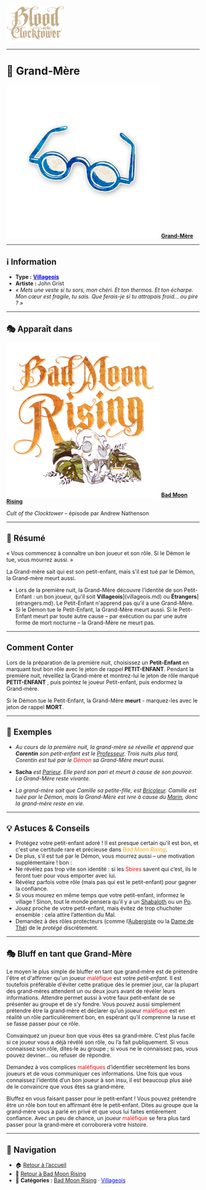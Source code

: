 <p align="left">
  <a href="/botc-fr-bambi/">
    <img src="../images/logo.png" alt="Accueil BotC FR" width="150">
  </a>
</p>

---

# 👵 Grand-Mère  

[<img src="../images/Icon_grandmother.png" alt="Grand-Mère" width="400">](grandmere.md) [**Grand-Mère**](../bmr_roles/grandmere.md)

---

## ℹ️ Information  

- **Type :** [<span style="color:blue">**Villageois**</span>](../villageois.md)  
- **Artiste :** John Grist  
- *« Mets une veste si tu sors, mon chéri. Et ton thermos. Et ton écharpe. Mon cœur est fragile, tu sais. Que ferais-je si tu attrapais froid… ou pire ? »*  

---

## 🎭 Apparaît dans  

[<img src="../images/Logo_bad_moon_rising-1.png" alt="Bad Moon Rising" width="400">](../bmr.md) [**Bad Moon Rising**](../bmr.md)  

*Cult of the Clocktower* – épisode par Andrew Nathenson  

---

## 📖 Résumé  

« Vous commencez à connaître un bon joueur et son rôle. Si le Démon le tue, vous mourrez aussi. »  

La Grand-mère sait qui est son petit-enfant, mais s'il est tué par le Démon, la Grand-mère meurt aussi.

* Lors de la première nuit, la Grand-Mère découvre l'identité de son Petit-Enfant : un bon joueur, qu'il soit **Villageois**](villageois.md) ou **Étrangers**](etrangers.md). Le Petit-Enfant n'apprend pas qu'il a une Grand-Mère.
* Si le Démon tue le Petit-Enfant, la Grand-Mère meurt aussi. Si le Petit-Enfant meurt par toute autre cause – par exécution ou par une autre forme de mort nocturne – la Grand-Mère ne meurt pas.

---

## Comment Conter  

Lors de la préparation de la première nuit, choisissez un **Petit-Enfant** en marquant tout bon rôle avec le jeton de rappel **PETIT-ENFANT**.
Pendant la première nuit, réveillez la Grand-mère et montrez-lui le jeton de rôle marqué **PETIT-ENFANT** , puis pointez le joueur Petit-enfant, puis endormez la Grand-mère.

Si le Démon tue le Petit-Enfant, la Grand-Mère **meurt** - marquez-les avec le jeton de rappel **MORT**.

---

## 🧾 Exemples  

* *Au cours de la première nuit, la grand-mère se réveille et apprend que **Corentin** son petit-enfant est le [Professeur](professeur.md). 
Trois nuits plus tard, Corentin est tué par le <span style="color:red">Démon</span> sa Grand-Mère meurt aussi.*  

* **Sacha** *est [Parieur](parieur.md). Elle perd son pari et meurt à cause de son pouvoir. La Grand-Mère reste vivante.*  

* *La grand-mère sait que Camille sa petite-fille, est  [Bricoleur](bricoleur.md). Camille est tuée par le Démon, mais la Grand-Mère est ivre à cause du [Marin](marin.md), donc la grand-mère reste en vie.*

---

## 💡 Astuces & Conseils  

- Protégez votre petit-enfant adoré ! Il est presque certain qu'il est bon, et c'est une certitude rare et précieuse dans <span style="color:orange">*Bad Moon Rising*</span>. 
- De plus, s'il est tué par le Démon, vous mourrez aussi – une motivation supplémentaire ! bon :  
- Ne révélez pas trop vite son identité : si les <span style="color:red">Sbires</span>  savent qui c’est, ils le feront tuer pour vous emporter avec lui.  
- Révélez parfois votre rôle (mais pas qui est le petit-enfant) pour gagner la confiance.  
- Si vous mourez en même temps que votre petit-enfant, informez le village ! Sinon, tout le monde pensera qu’il y a un [Shabaloth](shabaloth.md) ou un [Po](po.md).  
- Jouez proche de votre petit-enfant, mais évitez de trop chuchoter ensemble : cela attire l’attention du Mal.  
- Demandez à des rôles protecteurs (comme l’[Aubergiste](aubergiste.md) ou la [Dame de Thé](damedethe.md)) de le *protégé* discrètement.  

---

## 🎭 Bluff en tant que Grand-Mère  

Le moyen le plus simple de bluffer en tant que grand‑mère est de prétendre l'être et d'affirmer qu'un joueur <span style="color:red">maléfique</span> est votre *petit‑enfant*. Il est toutefois préférable d'éviter cette pratique dès le premier jour, car la plupart des grand‑mères attendent un ou deux jours avant de révéler leurs informations. Attendre permet aussi à votre faux petit‑enfant de se présenter au groupe et de s’y fondre. Vous pouvez aussi simplement prétendre être la grand‑mère et déclarer qu’un joueur <span style="color:red">maléfique</span> est en réalité un rôle particulièrement bon, en espérant qu’il comprenne la ruse et se fasse passer pour ce rôle.

Convainquez un joueur bon que vous êtes sa grand‑mère. C’est plus facile si ce joueur vous a déjà révélé son rôle, ou l’a fait publiquement. Si vous connaissez son rôle, dites‑le au groupe ; si vous ne le connaissez pas, vous pouvez deviner… ou refuser de répondre.

Demandez à vos complices <span style="color:red">maléfiques</span> d’identifier secrètement les bons joueurs et de vous communiquer ces informations. Une fois que vous connaissez l’identité d’un bon joueur à son insu, il est beaucoup plus aisé de le convaincre que vous êtes sa grand‑mère.

Bluffez en vous faisant passer pour le petit‑enfant ! Vous pouvez prétendre être un rôle bon tout en affirmant être le petit‑enfant. Dites au groupe que la grand‑mère vous a parlé en privé et que vous lui faites entièrement confiance. Avec un peu de chance, un joueur <span style="color:red">maléfique</span> se fera plus tard passer pour la grand‑mère et corroborera votre histoire.

---

## 📂 Navigation  

- 🏠 [Retour à l’accueil](/botc-fr-bambi/)  
- 🌙 [Retour à Bad Moon Rising](../bmr.md)  
- 📂 **Catégories :** [Bad Moon Rising](../bmr.md) · [<span style="color:blue">Villageois</span>](../villageois.md)  
